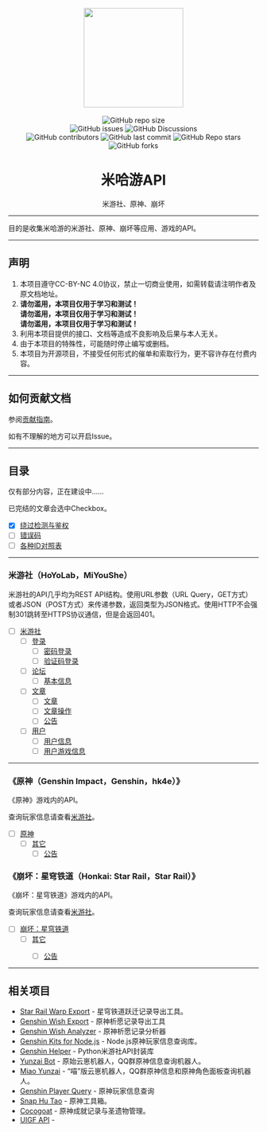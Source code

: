 

<p align="center">
  <img src="https://raw.githubusercontent.com/Kamisato-Ayaka-233/mihoyo-api-collect/main/files/images/logo.png" height="200">
  <br/><br/>
  <img alt="GitHub repo size" src="https://img.shields.io/github/repo-size/Kamisato-Ayaka-233/mihoyo-api-collect?style=flat-square">
  <br/>
  <img alt="GitHub issues" src="https://img.shields.io/github/issues/Kamisato-Ayaka-233/mihoyo-api-collect?style=flat-square">
  <img alt="GitHub Discussions" src="https://img.shields.io/github/discussions/Kamisato-Ayaka-233/mihoyo-api-collect?color=%23555&style=flat-square">
  <br/>
  <img alt="GitHub contributors" src="https://img.shields.io/github/contributors/Kamisato-Ayaka-233/mihoyo-api-collect?color=%23c0c0c0&style=flat-square">
  <img alt="GitHub last commit" src="https://img.shields.io/github/last-commit/Kamisato-Ayaka-233/mihoyo-api-collect?color=%23114514&style=flat-square">
  <img alt="GitHub Repo stars" src="https://img.shields.io/github/stars/Kamisato-Ayaka-233/mihoyo-api-collect?color=%23aa4499&style=flat-square">
  <img alt="GitHub forks" src="https://img.shields.io/github/forks/Kamisato-Ayaka-233/mihoyo-api-collect?color=%23456789&style=flat-square">
</p>


<h1 align="center">米哈游API</h1>
<p align="center">米游社、原神、崩坏</p>

---

目的是收集米哈游的米游社、原神、崩坏等应用、游戏的API。

---

## 声明

1. 本项目遵守CC-BY-NC 4.0协议，禁止一切商业使用，如需转载请注明作者及原文档地址。
2. **请勿滥用，本项目仅用于学习和测试！**  
**请勿滥用，本项目仅用于学习和测试！**  
**请勿滥用，本项目仅用于学习和测试！**  
3. 利用本项目提供的接口、文档等造成不良影响及后果与本人无关。
4. 由于本项目的特殊性，可能随时停止编写或删档。
5. 本项目为开源项目，不接受任何形式的催单和索取行为，更不容许存在付费内容。

---

## 如何贡献文档

参阅[贡献指南](CONTRIBUTING.md)。

如有不理解的地方可以开启Issue。

---

## 目录

仅有部分内容，正在建设中……

已完结的文章会选中Checkbox。

- [x] [绕过检测与鉴权](other/authentication.md)
- [ ] [错误码](other/error_code.md)
- [ ] [各种ID对照表](other/id.md)

---

### 米游社（HoYoLab，MiYouShe）

米游社的API几乎均为REST API结构。使用URL参数（URL Query，GET方式）或者JSON（POST方式）来传递参数，返回类型为JSON格式。使用HTTP不会强制301跳转至HTTPS协议通信，但是会返回401。

- [ ] [米游社](hoyolab)
  - [ ] [登录](hoyolab/login)
    - [ ] [密码登录](hoyolab/login/password.md)
    - [ ] [验证码登录](hoyolab/login/sms.md)
  - [ ] [论坛](hoyolab/forum)
    - [ ] [基本信息](hoyolab/forum/info.md)
  - [ ] [文章](hoyolab/article)
    - [ ] [文章](hoyolab/article/article.md)
    - [ ] [文章操作](hoyolab/article/article_operation.md)
    - [ ] [公告](hoyolab/article/announcement.md)
  - [ ] [用户](hoyolab/user)
    - [ ] [用户信息](hoyolab/user/info.md)
    - [ ] [用户游戏信息](hoyolab/user/game_account_info.md)

---

### 《原神（Genshin Impact，Genshin，hk4e）》

《原神》游戏内的API。

<!-- 《原神》游戏内使用Socket进行通信，数据结构为Protobuf协议，并且已加密。 -->

查询玩家信息请查看[米游社](#米游社hoyolabmiyoushe)。

- [ ] [原神](genshin_impact)
  <!-- - [ ] [登录](genshin_impact/login)
    - [ ] [密码登录](genshin_impact/login/password.md)
    - [ ] [验证码登录](genshin_impact/login/sms.md)
  - [ ] [用户信息](genshin_impact/user)
    - [ ] [基本信息](genshin_impact/user/info.md) -->
  - [ ] [其它](genshin_impact/other/)
    - [ ] [公告](genshin_impact/other/announcement.md)

### 《崩坏：星穹铁道（Honkai: Star Rail，Star Rail）》

《崩坏：星穹铁道》游戏内的API。

查询玩家信息请查看[米游社](#米游社hoyolabmiyoushe)。

- [ ] [崩坏：星穹铁道](honkai_star_rail)
  - [ ] [其它](honkai_star_rail/other/)
    - [ ] [公告](honkai_star_rail/other/announcement.md)


<!--
---

### 《崩坏3（Honkai Impact，Honkai）》

《崩坏3》游戏内的API。

-->

---

## 相关项目

* [Star Rail Warp Export](https://github.com/biuuu/star-rail-warp-export) - 星穹铁道跃迁记录导出工具。
* [Genshin Wish Export](https://github.com/biuuu/genshin-wish-export/) - 原神析愿记录导出工具
* [Genshin Wish Analyzer](https://github.com/voderl/genshin-gacha-analyzer) - 原神析愿记录分析器
* [Genshin Kits for Node.js](https://github.com/genshin-kit/genshin-kit-node) - Node.js原神玩家信息查询库。
* [Genshin Helper](https://github.com/y1ndan/genshinhelper2) - Python米游社API封装库
* [Yunzai Bot](https://gitee.com/le-niao/Yunzai-Bot) - 原始云崽机器人，QQ群原神信息查询机器人。
* [Miao Yunzai](https://github.com/yoimiya-kokomi/Miao-Yunzai) - “喵”版云崽机器人，QQ群原神信息和原神角色面板查询机器人。
* [Genshin Player Query](https://github.com/Azure99/GenshinPlayerQuery) - 原神玩家信息查询
* [Snap Hu Tao](https://github.com/DGP-Studio/Snap.Hutao) - 原神工具箱。
* [Cocogoat](https://github.com/YuehaiTeam/cocogoat) - 原神成就记录与圣遗物管理。
* [UIGF API](https://github.com/UIGF-org/UIGF-API) - 




